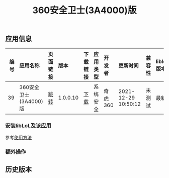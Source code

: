 ﻿---
id: 39
title: 360安全卫士(3A4000)版
toc: true
weight: 39
---

## 应用信息 
|   编号 | 应用名称             | 页面链接                                      | 版本       | 下载链接                                                                              | 应用类型   | 开发者   | 更新时间                | 兼容性   | liblol版本   |
|-----:|:-----------------|:------------------------------------------|:---------|:----------------------------------------------------------------------------------|:-------|:------|:--------------------|:------|:-----------|
|   39 | 360安全卫士(3A4000)版 | [跳转](http://app.loongapps.cn/#/detail/39) | 1.0.0.10 | [下载](http://113.24.212.22:8090/upload/file/360anquanweishi_1.0.0.10_mips64el.deb) | 系统安全   | 奇虎360 | 2021-12-29 10:50:12 | 未测试   | 最新         |
### 安装libLoL及该应用 
参考[使用方法](/docs/usage) 
### 额外操作 


## 历史版本 
 